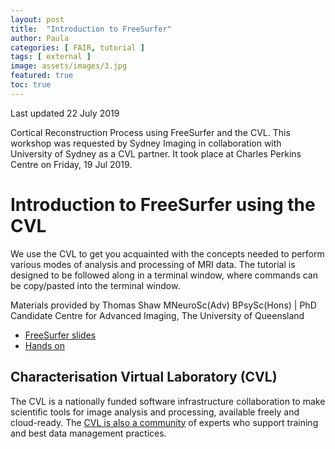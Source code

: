 ```yaml
---
layout: post
title:  "Introduction to FreeSurfer"
author: Paula
categories: [ FAIR, tutorial ]
tags: [ external ]
image: assets/images/3.jpg
featured: true
toc: true
---
```


Last updated 22 July 2019

Cortical Reconstruction Process using FreeSurfer and the CVL. This workshop was
requested by Sydney Imaging in collaboration with University of Sydney as a
CVL partner. It took place at Charles Perkins Centre on Friday, 19 Jul 2019.

# Introduction to FreeSurfer using the CVL

We use the CVL to get you acquainted with the concepts needed to perform
various modes of analysis and processing of MRI data. The tutorial is designed
to be followed along in a terminal window, where commands can be copy/pasted
into the terminal window.

Materials provided by Thomas Shaw MNeuroSc(Adv) BPsySc(Hons) | PhD Candidate
Centre for Advanced Imaging, The University of Queensland

* [FreeSurfer slides](https://drive.google.com/file/d/1c-kFrwxxzNaPcRz7mRr1WRD5cH6Fnq68/view)
* [Hands on](https://hackmd.io/_OJnONm2Qj-__veluKyqFw?view)

## Characterisation Virtual Laboratory (CVL)

The CVL is a nationally funded software infrastructure collaboration
to make scientific tools for image analysis and processing, available freely
and cloud-ready. The [CVL is also a community](https://characterisation-virtual-laboratory.github.io/CVL_Community/about) of experts who support training
and best data management practices.
